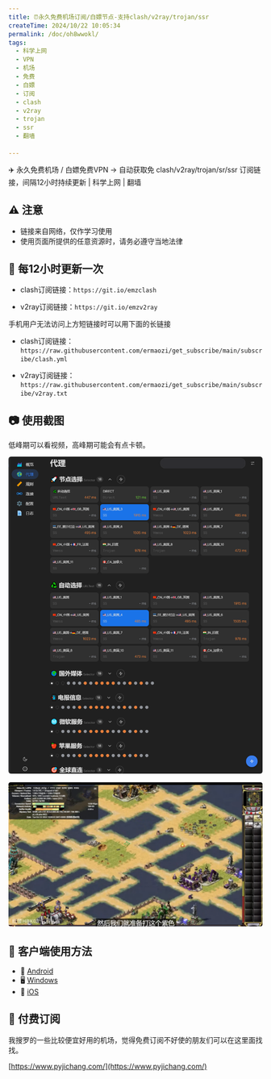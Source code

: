 ```yaml
---
title: ⏰永久免费机场订阅/白嫖节点-支持clash/v2ray/trojan/ssr
createTime: 2024/10/22 10:05:34
permalink: /doc/oh8wwokl/
tags:
  - 科学上网
  - VPN
  - 机场
  - 免费
  - 白嫖
  - 订阅
  - clash
  - v2ray
  - trojan
  - ssr
  - 翻墙

---
```


✈️ 永久免费机场 / 白嫖免费VPN -> 自动获取免 clash/v2ray/trojan/sr/ssr 订阅链接，间隔12小时持续更新 | 科学上网 | 翻墙

<!-- more -->

## ⚠️ 注意

- 链接来自网络，仅作学习使用
- 使用页面所提供的任意资源时，请务必遵守当地法律

## 🚀 每12小时更新一次

- clash订阅链接：`https://git.io/emzclash`

- v2ray订阅链接：`https://git.io/emzv2ray`

手机用户无法访问上方短链接时可以用下面的长链接

- clash订阅链接：`https://raw.githubusercontent.com/ermaozi/get_subscribe/main/subscribe/clash.yml`

- v2ray订阅链接：`https://raw.githubusercontent.com/ermaozi/get_subscribe/main/subscribe/v2ray.txt`

## 📷 使用截图

低峰期可以看视频，高峰期可能会有点卡顿。

![alt text](images/免费机场/image.png)

![alt text](images/免费机场/image-1.png)

## 📘 客户端使用方法

- 📱 [Android](https://www.pyjichang.com/doc/eh8f4n86/)
- 🖥 [Windows](https://www.pyjichang.com/doc/0gematwc/)
- 🍎 [iOS](https://www.pyjichang.com/doc/z747kgjd/)

## 💸 付费订阅

我搜罗的一些比较便宜好用的机场，觉得免费订阅不好使的朋友们可以在这里面找找。

[https://www.pyjichang.com/](https://www.pyjichang.com/)